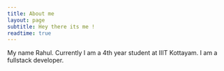 ```yaml
---
title: About me
layout: page
subtitle: Hey there its me !
readtime: true
---
```


My name Rahul. Currently I am a 4th year student at IIIT Kottayam. I am a fullstack developer.
